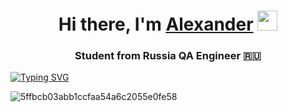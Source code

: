 <h1 align="center">Hi there, I'm <a href="https://my.sky.pro/" target="_blank">Alexander</a> 
<img src="https://github.com/blackcater/blackcater/raw/main/images/Hi.gif" height="32"/></h1>
<h3 align="center">Student from Russia QA Engineer 🇷🇺</h3>




[![Typing SVG](https://readme-typing-svg.herokuapp.com?color=%2336BCF7&lines=Computer+science+IT)](https://git.io/typing-svg)



![5ffbcb03abb1ccfaa54a6c2055e0fe58](https://github.com/LISICS/onestep/assets/140154437/13877bf2-bc96-455f-96f5-596b7b1f485e)
